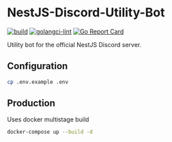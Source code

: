 # NestJS-Discord-Utility-Bot

[![build](https://github.com/Scrip7/nestjs-discord-utility-bot/actions/workflows/build.yaml/badge.svg)](https://github.com/Scrip7/nestjs-discord-utility-bot/actions/workflows/build.yaml)
[![golangci-lint](https://github.com/Scrip7/nestjs-discord-utility-bot/actions/workflows/golangci-lint.yml/badge.svg)](https://github.com/Scrip7/nestjs-discord-utility-bot/actions/workflows/golangci-lint.yml)
[![Go Report Card](https://goreportcard.com/badge/github.com/Scrip7/nestjs-discord-utility-bot)](https://goreportcard.com/report/github.com/Scrip7/nestjs-discord-utility-bot)

Utility bot for the official NestJS Discord server.

## Configuration

```bash
cp .env.example .env
```

## Production

Uses docker multistage build

```bash
docker-compose up --build -d
```
